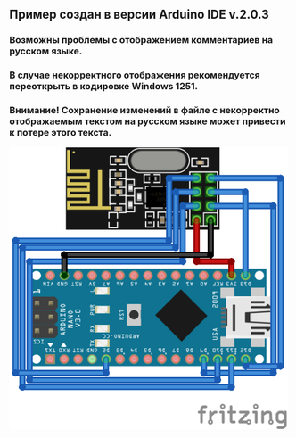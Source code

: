 ## Пример создан в версии Arduino IDE v.2.0.3

### Возможны проблемы с отображением комментариев на русском языке. 
### В случае некорректного отображения рекомендуется переоткрыть в кодировке Windows 1251.
### Внимание! Сохранение изменений в файле с некорректно отображаемым текстом на русском языке может привести к потере этого текста.

<img align="center" width=500 src="https://github.com/MelexinVN/bs_kombo/blob/main/software/examples/arduino_test_slave/arduino%2Bnrf24l01_example_bb.png" />

